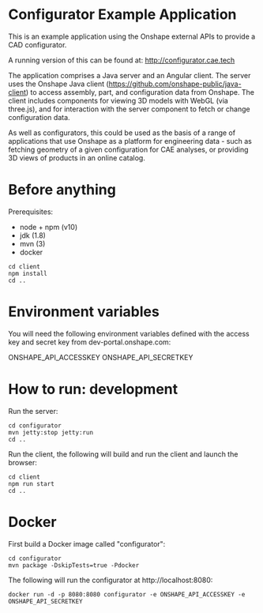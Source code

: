 # Configurator Example Application

This is an example application using the Onshape external APIs to provide a CAD configurator.

A running version of this can be found at: http://configurator.cae.tech

The application comprises a Java server and an Angular client. The server uses the Onshape Java client (https://github.com/onshape-public/java-client) to access assembly, part, and configuration data from Onshape. The client includes components for viewing 3D models with WebGL (via three.js), and for interaction with the server component to fetch or change configuration data.

As well as configurators, this could be used as the basis of a range of applications that use Onshape as a platform for engineering data - such as fetching geometry of a given configuration for CAE analyses, or providing 3D views of products in an online catalog.


# Before anything

Prerequisites:
* node + npm (v10)
* jdk (1.8)
* mvn (3)
* docker

```
cd client
npm install
cd ..
```

# Environment variables

You will need the following environment variables defined with the access key and secret key from dev-portal.onshape.com:

ONSHAPE_API_ACCESSKEY
ONSHAPE_API_SECRETKEY


# How to run: development

Run the server:

```
cd configurator
mvn jetty:stop jetty:run
cd ..
```

Run the client, the following will build and run the client and launch the browser:

```
cd client
npm run start
cd ..
```

# Docker

First build a Docker image called "configurator":
```
cd configurator
mvn package -DskipTests=true -Pdocker
```

The following will run the configurator at http://localhost:8080:

```
docker run -d -p 8080:8080 configurator -e ONSHAPE_API_ACCESSKEY -e ONSHAPE_API_SECRETKEY
```
